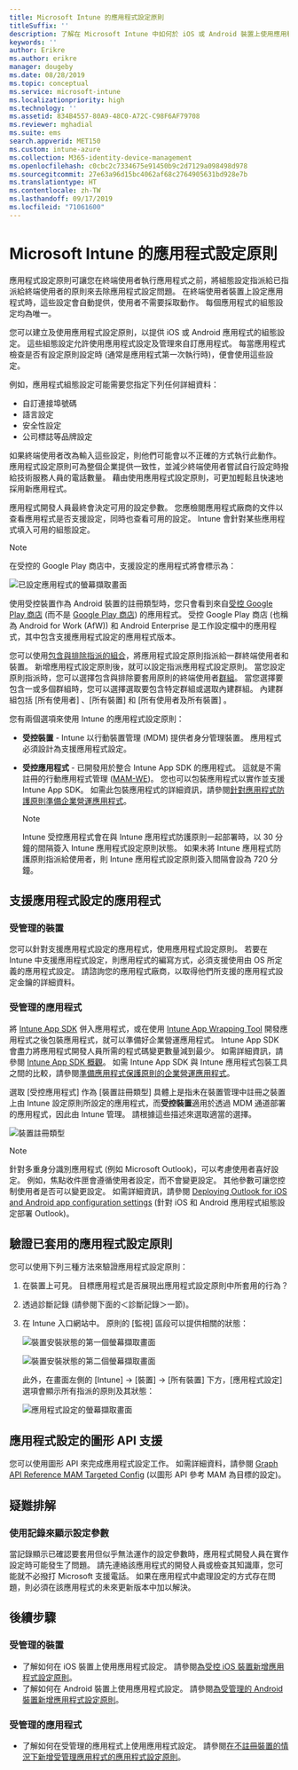```yaml
---
title: Microsoft Intune 的應用程式設定原則
titleSuffix: ''
description: 了解在 Microsoft Intune 中如何於 iOS 或 Android 裝置上使用應用程式設定原則。
keywords: ''
author: Erikre
ms.author: erikre
manager: dougeby
ms.date: 08/28/2019
ms.topic: conceptual
ms.service: microsoft-intune
ms.localizationpriority: high
ms.technology: ''
ms.assetid: 834B4557-80A9-48C0-A72C-C98F6AF79708
ms.reviewer: mghadial
ms.suite: ems
search.appverid: MET150
ms.custom: intune-azure
ms.collection: M365-identity-device-management
ms.openlocfilehash: c0cbc2c7334675e91450b9c2d7129a098498d978
ms.sourcegitcommit: 27e63a96d15bc4062af68c2764905631bd928e7b
ms.translationtype: HT
ms.contentlocale: zh-TW
ms.lasthandoff: 09/17/2019
ms.locfileid: "71061600"
---
```

# <a name="app-configuration-policies-for-microsoft-intune"></a>Microsoft Intune 的應用程式設定原則

應用程式設定原則可讓您在終端使用者執行應用程式之前，將組態設定指派給已指派給終端使用者的原則來去除應用程式設定問題。 在終端使用者裝置上設定應用程式時，這些設定會自動提供，使用者不需要採取動作。 每個應用程式的組態設定均為唯一。 

您可以建立及使用應用程式設定原則，以提供 iOS 或 Android 應用程式的組態設定。 這些組態設定允許使用應用程式設定及管理來自訂應用程式。 每當應用程式檢查是否有設定原則設定時 (通常是應用程式第一次執行時)，便會使用這些設定。 

例如，應用程式組態設定可能需要您指定下列任何詳細資料：

- 自訂連接埠號碼
- 語言設定
- 安全性設定
- 公司標誌等品牌設定

如果終端使用者改為輸入這些設定，則他們可能會以不正確的方式執行此動作。 應用程式設定原則可為整個企業提供一致性，並減少終端使用者嘗試自行設定時撥給技術服務人員的電話數量。 藉由使用應用程式設定原則，可更加輕鬆且快速地採用新應用程式。

應用程式開發人員最終會決定可用的設定參數。 您應檢閱應用程式廠商的文件以查看應用程式是否支援設定，同時也查看可用的設定。 Intune 會針對某些應用程式填入可用的組態設定。 

> [!NOTE]
> 在受控的 Google Play 商店中，支援設定的應用程式將會標示為：
> 
> ![已設定應用程式的螢幕擷取畫面](./media/app-configuration-policy-overview/configured-app.png)
>
> 使用受控裝置作為 Android 裝置的註冊類型時，您只會看到來自[受控 Google Play 商店](https://play.google.com/work) (而不是 [Google Play 商店](https://play.google.com/store/apps)) 的應用程式。 受控 Google Play 商店 (也稱為 Android for Work (AfW)) 和 Android Enterprise 是工作設定檔中的應用程式，其中包含支援應用程式設定的應用程式版本。

您可以使用[包含與排除指派的組合](apps-inc-exl-assignments.md)，將應用程式設定原則指派給一群終端使用者和裝置。 新增應用程式設定原則後，就可以設定指派應用程式設定原則。 當您設定原則指派時，您可以選擇包含與排除要套用原則的終端使用者[群組](groups-add.md)。 當您選擇要包含一或多個群組時，您可以選擇選取要包含特定群組或選取內建群組。 內建群組包括 [所有使用者]  、[所有裝置]  和 [所有使用者及所有裝置]  。

您有兩個選項來使用 Intune 的應用程式設定原則：
- **受控裝置** - Intune 以行動裝置管理 (MDM) 提供者身分管理裝置。 應用程式必須設計為支援應用程式設定。
- **受控應用程式** - 已開發用於整合 Intune App SDK 的應用程式。 這就是不需註冊的行動應用程式管理 ([MAM-WE](app-management.md#mobile-application-management-mam-basics))。 您也可以包裝應用程式以實作並支援 Intune App SDK。 如需此包裝應用程式的詳細資訊，請參閱[針對應用程式防護原則準備企業營運應用程式](apps-prepare-mobile-application-management.md)。

    > [!NOTE]
    > Intune 受控應用程式會在與 Intune 應用程式防護原則一起部署時，以 30 分鐘的間隔簽入 Intune 應用程式設定原則狀態。 如果未將 Intune 應用程式防護原則指派給使用者，則 Intune 應用程式設定原則簽入間隔會設為 720 分鐘。

## <a name="apps-that-support-app-configuration"></a>支援應用程式設定的應用程式

### <a name="managed-devices"></a>受管理的裝置
您可以針對支援應用程式設定的應用程式，使用應用程式設定原則。 若要在 Intune 中支援應用程式設定，則應用程式的編寫方式，必須支援使用由 OS 所定義的應用程式設定。 請諮詢您的應用程式廠商，以取得他們所支援的應用程式設定金鑰的詳細資料。

### <a name="managed-apps"></a>受管理的應用程式
將 [Intune App SDK](app-sdk.md) 併入應用程式，或在使用 [Intune App Wrapping Tool](apps-prepare-mobile-application-management.md) 開發應用程式之後包裝應用程式，就可以準備好企業營運應用程式。 Intune App SDK 會盡力將應用程式開發人員所需的程式碼變更數量減到最少。 如需詳細資訊，請參閱 [Intune App SDK 概觀](app-sdk.md)。 如需 Intune App SDK 與 Intune 應用程式包裝工具之間的比較，請參閱[準備應用程式保護原則的企業營運應用程式](apps-prepare-mobile-application-management.md#feature-comparison)。

選取 [受控應用程式]  作為 [裝置註冊類型]  具體上是指未在裝置管理中註冊之裝置上由 Intune 設定原則所設定的應用程式，而**受控裝置**適用於透過 MDM 通道部署的應用程式，因此由 Intune 管理。 請根據這些描述來選取適當的選擇。 

![裝置註冊類型](./media/app-configuration-policy-overview/device-enrollment-type.png)

> [!NOTE]
> 針對多重身分識別應用程式 (例如 Microsoft Outlook)，可以考慮使用者喜好設定。 例如，焦點收件匣會遵循使用者設定，而不會變更設定。 其他參數可讓您控制使用者是否可以變更設定。 如需詳細資訊，請參閱 [Deploying Outlook for iOS and Android app configuration settings](https://docs.microsoft.com/exchange/clients-and-mobile-in-exchange-online/outlook-for-ios-and-android/outlook-for-ios-and-android-configuration-with-microsoft-intune) (針對 iOS 和 Android 應用程式組態設定部署 Outlook)。

## <a name="validate-the-applied-app-configuration-policy"></a>驗證已套用的應用程式設定原則

您可以使用下列三種方法來驗證應用程式設定原則：

   1. 在裝置上可見。 目標應用程式是否展現出應用程式設定原則中所套用的行為？
   2. 透過診斷記錄 (請參閱下面的＜診斷記錄＞一節)。
   3. 在 Intune 入口網站中。 原則的 [監視]  區段可以提供相關的狀態：

      ![裝置安裝狀態的第一個螢幕擷取畫面](./media/app-configuration-policy-overview/device-install-status-1.png)

      ![裝置安裝狀態的第二個螢幕擷取畫面](./media/app-configuration-policy-overview/device-install-status-2.png)

      此外，在畫面左側的 [Intune]   -> [裝置]   -> [所有裝置]  下方，[應用程式設定]  選項會顯示所有指派的原則及其狀態：

      ![應用程式設定的螢幕擷取畫面](./media/app-configuration-policy-overview/app-configuration.png)

## <a name="graph-api-support-for-app-configuration"></a>應用程式設定的圖形 API 支援

您可以使用圖形 API 來完成應用程式設定工作。 如需詳細資料，請參閱 [Graph API Reference MAM Targeted Config](https://graph.microsoft.io/docs/api-reference/beta/api/intune_mam_targetedmanagedappconfiguration_create) (以圖形 API 參考 MAM 為目標的設定)。

## <a name="troubleshooting"></a>疑難排解

### <a name="using-logs-to-show-a-configuration-parameter"></a>使用記錄來顯示設定參數
當記錄顯示已確認要套用但似乎無法運作的設定參數時，應用程式開發人員在實作設定時可能發生了問題。 請先連絡該應用程式的開發人員或檢查其知識庫，您可能就不必撥打 Microsoft 支援電話。 如果在應用程式中處理設定的方式存在問題，則必須在該應用程式的未來更新版本中加以解決。

## <a name="next-steps"></a>後續步驟

### <a name="managed-devices"></a>受管理的裝置

- 了解如何在 iOS 裝置上使用應用程式設定。  請參閱[為受控 iOS 裝置新增應用程式設定原則](app-configuration-policies-use-ios.md)。
- 了解如何在 Android 裝置上使用應用程式設定。  請參閱[為受管理的 Android 裝置新增應用程式設定原則](app-configuration-policies-use-android.md)。

### <a name="managed-apps"></a>受管理的應用程式

- 了解如何在受管理的應用程式上使用應用程式設定。 請參閱[在不註冊裝置的情況下新增受管理應用程式的應用程式設定原則](app-configuration-policies-managed-app.md)。
